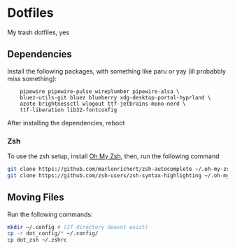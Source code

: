 # Dotfiles
My trash dotfiles, yes

## Dependencies
Install the following packages, with something like paru or yay (ill probabbly miss something):
```hyprland waybar-hyprland-git rofi-lbonn-wayland-git \
    pipewire pipewire-pulse wireplumber pipewire-alsa \
    bluez-utils-git bluez blueberry xdg-desktop-portal-hyprland \
    azote brightnessctl wlogout ttf-jetbrains-mono-nerd \
    ttf-liberation lib32-fontconfig 
```
After installing the dependencies, reboot

### Zsh
To use the zsh setup, install [Oh My Zsh](https://ohmyz.sh/), then, run the following command
```sh
git clone https://github.com/marlonrichert/zsh-autocomplete ~/.oh-my-zsh/custom/plugins/
git clone https://github.com/zsh-users/zsh-syntax-highlighting ~/.oh-my-zsh/custom/plugins/
```

## Moving Files
Run the following commands:
```sh
mkdir ~/.config # (If directory doesnt exist)
cp -r dot_config/* ~/.config/
cp dot_zsh ~/.zshrc
```
